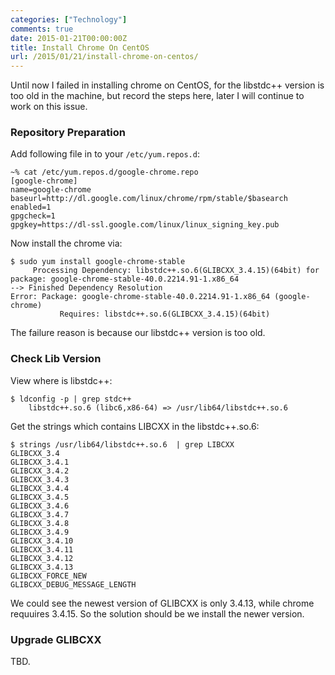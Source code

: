 ```yaml
---
categories: ["Technology"]
comments: true
date: 2015-01-21T00:00:00Z
title: Install Chrome On CentOS
url: /2015/01/21/install-chrome-on-centos/
---
```


Until now I failed in installing chrome on CentOS, for the libstdc++ version is too old in the machine, but record the steps here, later I will continue to work on this issue.    
### Repository Preparation
Add following file in to your `/etc/yum.repos.d`:    

```
~% cat /etc/yum.repos.d/google-chrome.repo 
[google-chrome]
name=google-chrome
baseurl=http://dl.google.com/linux/chrome/rpm/stable/$basearch
enabled=1
gpgcheck=1
gpgkey=https://dl-ssl.google.com/linux/linux_signing_key.pub

```
Now install the chrome via:    

```
$ sudo yum install google-chrome-stable
	 Processing Dependency: libstdc++.so.6(GLIBCXX_3.4.15)(64bit) for package: google-chrome-stable-40.0.2214.91-1.x86_64
--> Finished Dependency Resolution
Error: Package: google-chrome-stable-40.0.2214.91-1.x86_64 (google-chrome)
           Requires: libstdc++.so.6(GLIBCXX_3.4.15)(64bit)

```
The failure reason is because our libstdc++ version is too old.    

### Check Lib Version
View where is libstdc++:    

```
$ ldconfig -p | grep stdc++
	libstdc++.so.6 (libc6,x86-64) => /usr/lib64/libstdc++.so.6

```
Get the strings which contains LIBCXX in the libstdc++.so.6:    

```
$ strings /usr/lib64/libstdc++.so.6  | grep LIBCXX
GLIBCXX_3.4
GLIBCXX_3.4.1
GLIBCXX_3.4.2
GLIBCXX_3.4.3
GLIBCXX_3.4.4
GLIBCXX_3.4.5
GLIBCXX_3.4.6
GLIBCXX_3.4.7
GLIBCXX_3.4.8
GLIBCXX_3.4.9
GLIBCXX_3.4.10
GLIBCXX_3.4.11
GLIBCXX_3.4.12
GLIBCXX_3.4.13
GLIBCXX_FORCE_NEW
GLIBCXX_DEBUG_MESSAGE_LENGTH

```
We could see the newest version of GLIBCXX is only 3.4.13, while chrome requuires 3.4.15. So the solution should be we install the newer version.    

### Upgrade GLIBCXX
TBD.    
